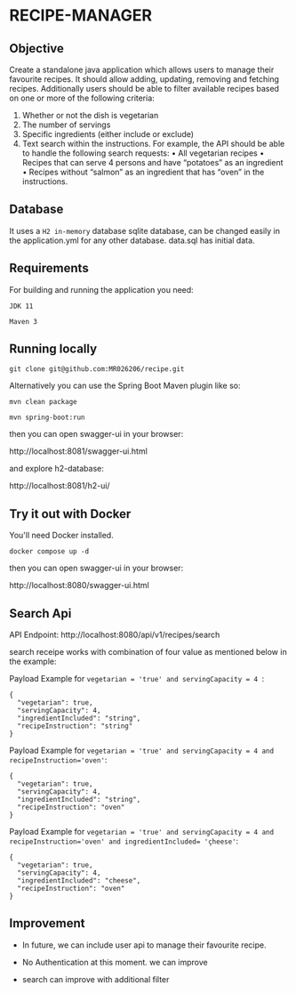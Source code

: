 # RECIPE-MANAGER

## Objective

Create a standalone java application which allows users to manage their favourite recipes. It should allow adding, updating, removing and fetching recipes. Additionally users should be able to filter available recipes based on one or more of the following criteria:
1. Whether or not the dish is vegetarian
2. The number of servings
3. Specific ingredients (either include or exclude)
4. Text search within the instructions.
For example, the API should be able to handle the following search requests:
• All vegetarian recipes
• Recipes that can serve 4 persons and have “potatoes” as an ingredient
• Recipes without “salmon” as an ingredient that has “oven” in the instructions.

## Database

It uses a `H2 in-memory` database sqlite database, can be changed easily in the application.yml for any other database.
data.sql has initial data.

## Requirements

For building and running the application you need:

`JDK 11`

`Maven 3`

## Running locally

`git clone git@github.com:MR026206/recipe.git`


Alternatively you can use the Spring Boot Maven plugin like so:

`mvn clean package`

`mvn spring-boot:run`

then you can open swagger-ui in your browser:

http://localhost:8081/swagger-ui.html

and explore h2-database:

http://localhost:8081/h2-ui/

## Try it out with Docker

You'll need Docker installed.

`docker compose up -d`

then you can open swagger-ui in your browser:

http://localhost:8080/swagger-ui.html

## Search Api

API Endpoint: http://localhost:8080/api/v1/recipes/search

search receipe works with combination of four value as mentioned below in the example:


Payload Example for `vegetarian = 'true' and servingCapacity = 4 `:

```
{
  "vegetarian": true,
  "servingCapacity": 4,
  "ingredientIncluded": "string",
  "recipeInstruction": "string"
}
```

Payload Example for `vegetarian = 'true' and servingCapacity = 4 and recipeInstruction='oven'`:

```
{
  "vegetarian": true,
  "servingCapacity": 4,
  "ingredientIncluded": "string",
  "recipeInstruction": "oven"
}
```

Payload Example for `vegetarian = 'true' and servingCapacity = 4 and recipeInstruction='oven' and ingredientIncluded= 'çheese'`:

```
{
  "vegetarian": true,
  "servingCapacity": 4,
  "ingredientIncluded": "cheese",
  "recipeInstruction": "oven"
}
```

## Improvement

- In future, we can include user api to manage their favourite recipe.

- No Authentication at this moment. we can improve

- search can improve with additional filter  

